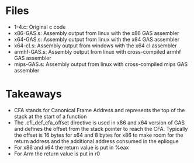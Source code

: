 # Files
- 1-4.c: Original c code
- x86-GAS.s: Assembly output from linux with the x86 GAS assembler
- x64-GAS.s: Assembly output from linux with the x64 GAS assembler
- x64-cl.s: Assembly output from windows with the x64 cl assembler
- armhf-GAS.s: Assembly output from linux with cross-compiled armhf GAS assembler
- mips-GAS.s: Assembly output from linux with cross-compiled mips GAS assembler

# Takeaways
- CFA stands for Canonical Frame Address and represents the top of the stack at the start of a function
- The .cfi_def_cfa_offset directive is used in x86 and x64 version of GAS and defines the offset from the stack pointer to reach the CFA. Typically the offset is 16 bytes for x64 and 8 bytes for x86 to make room for the return address and the additional address consumed in the epliogue
- For x86 and x64 the return value is put in %eax
- For Arm the return value is put in r0
